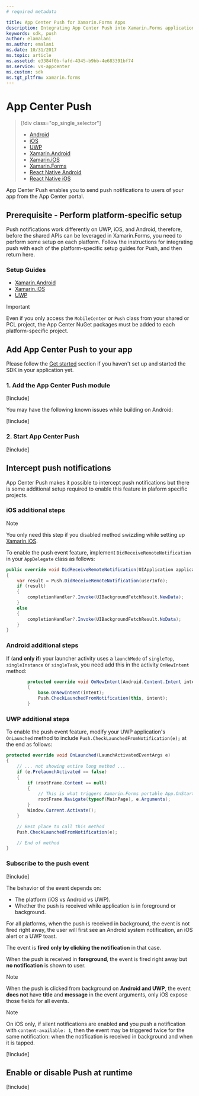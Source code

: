 ```yaml
---
# required metadata

title: App Center Push for Xamarin.Forms Apps
description: Integrating App Center Push into Xamarin.Forms applications
keywords: sdk, push
author: elamalani
ms.author: emalani
ms.date: 10/31/2017
ms.topic: article
ms.assetid: e3384f0b-fafd-4345-b9bb-4e683391bf74
ms.service: vs-appcenter
ms.custom: sdk
ms.tgt_pltfrm: xamarin.forms
---
```


# App Center Push

> [!div class="op_single_selector"]
> * [Android](android.md)
> * [iOS](ios.md)
> * [UWP](uwp.md)
> * [Xamarin.Android](xamarin-android.md)
> * [Xamarin.iOS](xamarin-ios.md)
> * [Xamarin.Forms](xamarin-forms.md)
> * [React Native Android](react-native-android.md)
> * [React Native iOS](react-native-ios.md)

App Center Push enables you to send push notifications to users of your app from the App Center portal.

## Prerequisite - Perform platform-specific setup

Push notifications work differently on UWP, iOS, and Android, therefore, before the shared APIs can be leveraged in Xamarin.Forms, you need to perform some setup on each platform. Follow the instructions for integrating push with each of the platform-specific setup guides for Push, and then return here.

### Setup Guides
* [Xamarin.Android](xamarin-android.md)
* [Xamarin.iOS](xamarin-ios.md)
* [UWP](uwp.md)

>[!IMPORTANT]
>Even if you only access the `MobileCenter` or `Push` class from your shared or PCL project, the App Center NuGet packages must be added to each platform-specific project.

## Add App Center Push to your app

Please follow the [Get started](~/sdk/getting-started/xamarin.md) section if you haven't set up and started the SDK in your application yet.

### 1. Add the App Center Push module

[!include[](add-nuget.md)]

You may have the following known issues while building on Android:

[!include[](../xamarin-android-push-setup-issues.md)]

### 2. Start App Center Push

[!include[](start-push.md)]

## Intercept push notifications

App Center Push makes it possible to intercept push notifications but there is some additional setup required to enable this feature in plaform specific projects.

### iOS additional steps

>[!NOTE]
>You only need this step if you disabled method swizzling while setting up [Xamarin.iOS](xamarin-ios.md).

To enable the push event feature, implement `DidReceiveRemoteNotification` in your `AppDelegate` class as follows:

```csharp
public override void DidReceiveRemoteNotification(UIApplication application, NSDictionary userInfo, System.Action<UIBackgroundFetchResult> completionHandler)
{
	var result = Push.DidReceiveRemoteNotification(userInfo);
	if (result)
	{
		completionHandler?.Invoke(UIBackgroundFetchResult.NewData);
	}
	else
	{
		completionHandler?.Invoke(UIBackgroundFetchResult.NoData);
	}
}
```

### Android additional steps

If (**and only if**) your launcher activity uses a `launchMode` of `singleTop`, `singleInstance` or `singleTask`, you need add this in the activity `OnNewIntent` method:

```csharp
        protected override void OnNewIntent(Android.Content.Intent intent)
        {
            base.OnNewIntent(intent);
            Push.CheckLaunchedFromNotification(this, intent);
        }
```

### UWP additional steps

To enable the push event feature, modify your UWP application's `OnLaunched` method to include `Push.CheckLaunchedFromNotification(e);` at the end as follows:

```csharp
protected override void OnLaunched(LaunchActivatedEventArgs e)
{
    // ... not showing entire long method ...
    if (e.PrelaunchActivated == false)
    {
        if (rootFrame.Content == null)
        {
            // This is what triggers Xamarin.Forms portable App.OnStart method where you typically call MobileCenter.Start
            rootFrame.Navigate(typeof(MainPage), e.Arguments);
        }
        Window.Current.Activate();
    }

    // Best place to call this method
    Push.CheckLaunchedFromNotification(e);

    // End of method
}
```

### Subscribe to the push event

[!include[](dotnet-push-event-intro.md)]

The behavior of the event depends on:

* The platform (iOS vs Android vs UWP).
* Whether the push is received while application is in foreground or background.

For all platforms, when the push is received in background, the event is not 
fired right away, the user will first see an Android system notification, an
iOS alert or a UWP toast.

The event is **fired only by clicking the notification** in that case.

When the push is received in **foreground**, the event is fired right away but
**no notification** is shown to user.

> [!NOTE]
> When the push is clicked from background on **Android and UWP**, the event **does not** have **title**
and **message** in the event arguments, only iOS expose those fields for all events.

> [!NOTE]
> On iOS only, if silent notifications are enabled **and** you push a notification with `content-available: 1`, then the event may be triggered twice for the same notification: when the notification is received in background and when it is tapped.

[!include[](dotnet-push-event-example.md)]

## Enable or disable Push at runtime

[!include[](enable-or-disable.md)]
